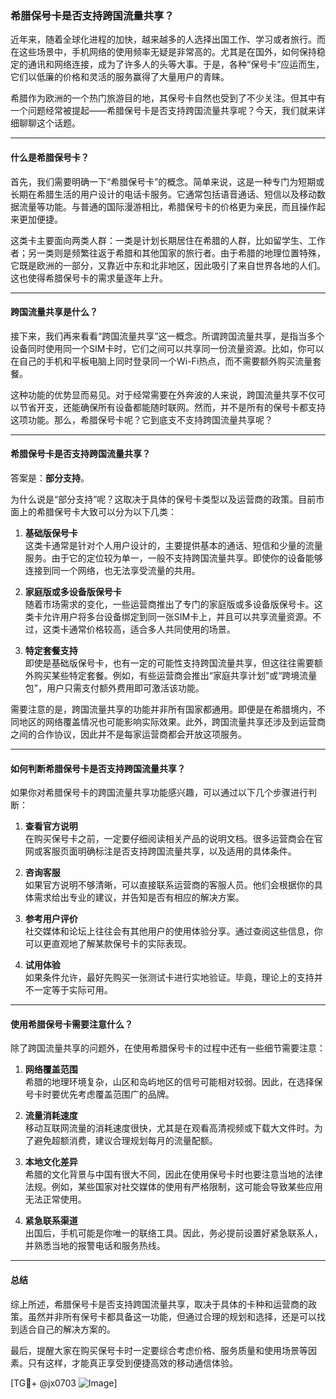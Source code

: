 ### 希腊保号卡是否支持跨国流量共享？

近年来，随着全球化进程的加快，越来越多的人选择出国工作、学习或者旅行。而在这些场景中，手机网络的使用频率无疑是非常高的。尤其是在国外，如何保持稳定的通讯和网络连接，成为了许多人的头等大事。于是，各种“保号卡”应运而生，它们以低廉的价格和灵活的服务赢得了大量用户的青睐。

希腊作为欧洲的一个热门旅游目的地，其保号卡自然也受到了不少关注。但其中有一个问题经常被提起——希腊保号卡是否支持跨国流量共享呢？今天，我们就来详细聊聊这个话题。

---

#### 什么是希腊保号卡？

首先，我们需要明确一下“希腊保号卡”的概念。简单来说，这是一种专门为短期或长期在希腊生活的用户设计的电话卡服务。它通常包括语音通话、短信以及移动数据流量等功能。与普通的国际漫游相比，希腊保号卡的价格更为亲民，而且操作起来更加便捷。

这类卡主要面向两类人群：一类是计划长期居住在希腊的人群，比如留学生、工作者；另一类则是频繁往返于希腊和其他国家的旅行者。由于希腊的地理位置特殊，它既是欧洲的一部分，又靠近中东和北非地区，因此吸引了来自世界各地的人们。这也使得希腊保号卡的需求量逐年上升。

---

#### 跨国流量共享是什么？

接下来，我们再来看看“跨国流量共享”这一概念。所谓跨国流量共享，是指当多个设备同时使用同一个SIM卡时，它们之间可以共享同一份流量资源。比如，你可以在自己的手机和平板电脑上同时登录同一个Wi-Fi热点，而不需要额外购买流量套餐。

这种功能的优势显而易见。对于经常需要在外奔波的人来说，跨国流量共享不仅可以节省开支，还能确保所有设备都能随时联网。然而，并不是所有的保号卡都支持这项功能。那么，希腊保号卡呢？它到底支不支持跨国流量共享呢？

---

#### 希腊保号卡是否支持跨国流量共享？

答案是：**部分支持**。

为什么说是“部分支持”呢？这取决于具体的保号卡类型以及运营商的政策。目前市面上的希腊保号卡大致可以分为以下几类：

1. **基础版保号卡**  
   这类卡通常是针对个人用户设计的，主要提供基本的通话、短信和少量的流量服务。由于它的定位较为单一，一般不支持跨国流量共享。即使你的设备能够连接到同一个网络，也无法享受流量的共用。

2. **家庭版或多设备版保号卡**  
   随着市场需求的变化，一些运营商推出了专门的家庭版或多设备版保号卡。这类卡允许用户将多台设备绑定到同一张SIM卡上，并且可以共享流量资源。不过，这类卡通常价格较高，适合多人共同使用的场景。

3. **特定套餐支持**  
   即使是基础版保号卡，也有一定的可能性支持跨国流量共享，但这往往需要额外购买某些特定套餐。例如，有些运营商会推出“家庭共享计划”或“跨境流量包”，用户只需支付额外费用即可激活该功能。

需要注意的是，跨国流量共享的功能并非所有国家都通用。即便是在希腊境内，不同地区的网络覆盖情况也可能影响实际效果。此外，跨国流量共享还涉及到运营商之间的合作协议，因此并不是每家运营商都会开放这项服务。

---

#### 如何判断希腊保号卡是否支持跨国流量共享？

如果你对希腊保号卡的跨国流量共享功能感兴趣，可以通过以下几个步骤进行判断：

1. **查看官方说明**  
   在购买保号卡之前，一定要仔细阅读相关产品的说明文档。很多运营商会在官网或客服页面明确标注是否支持跨国流量共享，以及适用的具体条件。

2. **咨询客服**  
   如果官方说明不够清晰，可以直接联系运营商的客服人员。他们会根据你的具体需求给出专业的建议，并告知是否有相应的解决方案。

3. **参考用户评价**  
   社交媒体和论坛上往往会有其他用户的使用体验分享。通过查阅这些信息，你可以更直观地了解某款保号卡的实际表现。

4. **试用体验**  
   如果条件允许，最好先购买一张测试卡进行实地验证。毕竟，理论上的支持并不一定等于实际可用。

---

#### 使用希腊保号卡需要注意什么？

除了跨国流量共享的问题外，在使用希腊保号卡的过程中还有一些细节需要注意：

1. **网络覆盖范围**  
   希腊的地理环境复杂，山区和岛屿地区的信号可能相对较弱。因此，在选择保号卡时要优先考虑覆盖范围广的品牌。

2. **流量消耗速度**  
   移动互联网流量的消耗速度很快，尤其是在观看高清视频或下载大文件时。为了避免超额消费，建议合理规划每月的流量配额。

3. **本地文化差异**  
   希腊的文化背景与中国有很大不同，因此在使用保号卡时也要注意当地的法律法规。例如，某些国家对社交媒体的使用有严格限制，这可能会导致某些应用无法正常使用。

4. **紧急联系渠道**  
   出国后，手机可能是你唯一的联络工具。因此，务必提前设置好紧急联系人，并熟悉当地的报警电话和服务热线。

---

#### 总结

综上所述，希腊保号卡是否支持跨国流量共享，取决于具体的卡种和运营商的政策。虽然并非所有保号卡都具备这一功能，但通过合理的规划和选择，还是可以找到适合自己的解决方案的。

最后，提醒大家在购买保号卡时一定要综合考虑价格、服务质量和使用场景等因素。只有这样，才能真正享受到便捷高效的移动通信体验。

[TG💪+ @jx0703 ![Image](https://github.com/user-attachments/assets/dbca1d08-cadb-493c-b0ec-ad6f7a83f270)]